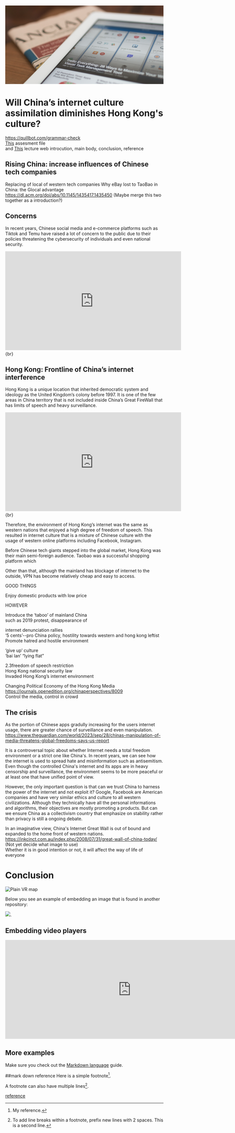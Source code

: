 ![demo image](assets/img/matthew-guay-Q7wDdmgCBFg-unsplash.jpg)
# Will China’s internet culture assimilation diminishes Hong Kong's culture?  
https://quillbot.com/grammar-check  
[This](assessement.md) assesment file  
and [This](https://navigatingthedigitalworld.com) lecture web 
introcution, main body, conclusion, reference  
## Rising China: increase influences of Chinese tech companies  
Replacing of local of western tech companies
Why eBay lost to TaoBao in China: the Glocal advantage
https://dl.acm.org/doi/abs/10.1145/1435417.1435450
(Maybe merge this two together as a introduction?)  
## Concerns
In recent years, Chinese social media and e-commerce platforms such as Tiktok and Temu have raised a lot of concern to the public due to their policies threatening the cybersecurity of individuals and even national security.  
<iframe width="560" height="315" src="https://www.youtube.com/embed/pzPxidiBNJQ?si=f1LBtDb3P1jebIsE" title="YouTube video player" frameborder="0" allow="accelerometer; autoplay; clipboard-write; encrypted-media; gyroscope; picture-in-picture; web-share" allowfullscreen></iframe>
{br}


## Hong Kong: Frontline of China’s internet interference  
Hong Kong is a unique location that inherited democratic system and ideology as the United Kingdom’s colony before 1997. It is one of the few areas in China territory that is not included inside China’s Great FireWall that has limits of speech and heavy surveillance. 

<iframe width="560" height="315" src="https://www.youtube.com/embed/ajR9J9eoq34?si=hJQBMb5zhjUqFEIs" title="YouTube video player" frameborder="0" allow="accelerometer; autoplay; clipboard-write; encrypted-media; gyroscope; picture-in-picture; web-share" allowfullscreen></iframe>
{br}

Therefore, the environment of Hong Kong’s internet was the same as western nations that enjoyed a high degree of freedom of speech. This resulted in internet culture that is a mixture of Chinese culture with the usage of western online platforms including Facebook, Instagram.  

Before Chinese tech giants stepped into the global market, Hong Kong was their main semi-foreign audience. Taobao was a successful shopping platform which  

Other than that, although the mainland has blockage of internet to the outside, VPN has become relatively cheap and easy to access.  

GOOD THINGS  

Enjoy domestic products with low price  

HOWEVER  

Introduce the ‘taboo’ of mainland China  
such as 2019 protest, disappearance of  

internet denunciation rallies  
‘5 cents’--pro China policy, hostility towards western and hong kong leftist  
Promote hatred and hostile environment  

‘give up’ culture  
‘bai lan’ “lying flat”  


2.3freedom of speech restriction  
Hong Kong national security law  
Invaded Hong Kong’s internet environment  

Changing Political Economy of the Hong Kong Media  
https://journals.openedition.org/chinaperspectives/8009  
Control the media, control in crowd  


## The crisis
As the portion of Chinese apps gradully increasing for the users internet usage, there are greater chance of surveillance and even manipulation. https://www.theguardian.com/world/2023/sep/28/chinas-manipulation-of-media-threatens-global-freedoms-says-us-report  

It is a controversal topic about whether Internet needs a total freedom environment or a strict one like China's. In recent years, we can see how the internet is used to spread hate and misinformation such as antisemitism. Even though the controlled China's internet and its apps are in heavy censorship and surveillance, the environment seems to be more peaceful or at least one that have unified point of view.  

However, the only important question is that can we trust China to harness the power of the internet and not exploit it? Google, Facebook are American companies and have very similar ethics and culture to all western civilizations. Although they technically have all the personal informations and algorithms, their objectives are mostly  promoting a products. But can we ensure China as a collectivism country that emphasize on stability rather than privacy is still a ongoing debate.  




In an imaginative view, China's Internet Great Wall is out of bound and expanded to the home front of western nations. 
https://inkcinct.com.au/index.php/2008/07/31/great-wall-of-china-today/  
(Not yet decide what image to use)  
Whether it is in good intention or not, it will affect the way of life of everyone




# Conclusion

![Plain VR map](assets/img/vr-map-plain.svg)



Below you see an example of embedding an image that is found in another repository:

![](https://khofstadter.com/assets/img/2005-04-01-khofstadter-painting-chien.jpg). 

## Embedding video players

<iframe width="800" height="315" src="https://www.youtube.com/embed/lfPJ7Tz4JGs" title="YouTube video player" frameborder="0" allow="accelerometer; autoplay; clipboard-write; encrypted-media; gyroscope; picture-in-picture" allowfullscreen></iframe>

## More examples
Make sure you check out the [Markdown language](https://guides.github.com/features/mastering-markdown/) guide. 




##mark down  reference
Here is a simple footnote[^1].

A footnote can also have multiple lines[^2].

[^1]: My reference.
[^2]: To add line breaks within a footnote, prefix new lines with 2 spaces.
  This is a second line.

 [reference](https://navigatingthedigitalworld.com)  

